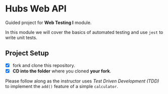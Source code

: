 # Hubs Web API

Guided project for **Web Testing I** module.

In this module we will cover the basics of automated testing and use `jest` to write unit tests.

## Project Setup

- [x] fork and clone this repository.
- [x] **CD into the folder** where you cloned **your fork**.

Please follow along as the instructor uses _Test Driven Development (TDD)_ to implement the `add()` feature of a simple `calculator`.
